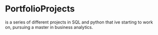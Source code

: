 # PortfolioProjects
is a series of different projects in SQL and python that ive starting to work on, pursuing a master in business analytics. 
